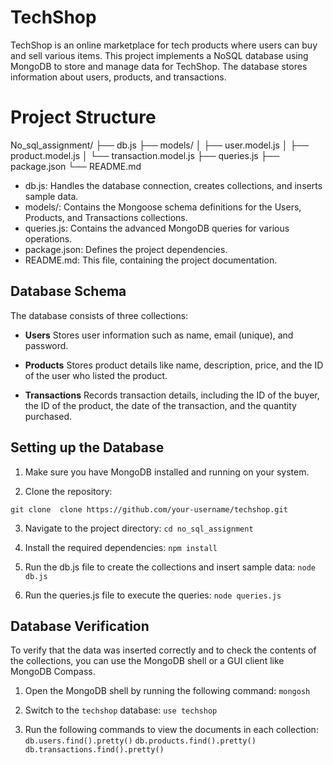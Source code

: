 # TechShop

TechShop is an online marketplace for tech products where users can buy and sell various items. This project implements a NoSQL database using MongoDB to store and manage data for TechShop. The database stores information about users, products, and transactions.

# Project Structure
No_sql_assignment/
├── db.js
├── models/
│   ├── user.model.js
│   ├── product.model.js
│   └── transaction.model.js
├── queries.js
├── package.json
└── README.md

- db.js: Handles the database connection, creates collections, and inserts sample data.
- models/: Contains the Mongoose schema definitions for the Users, Products, and Transactions collections.
- queries.js: Contains the advanced MongoDB queries for various operations.
- package.json: Defines the project dependencies.
- README.md: This file, containing the project documentation.

## Database Schema

The database consists of three collections:

- **Users**
    Stores user information such as name, email (unique), and password.

- **Products**
    Stores product details like name, description, price, and the ID of the user who listed the product.

- **Transactions**
    Records transaction details, including the ID of the buyer, the ID of the product, the date of the transaction, and the quantity purchased.


## Setting up the Database

1. Make sure you have MongoDB installed and running on your system.

2. Clone the repository:

`git clone  clone https://github.com/your-username/techshop.git`

3. Navigate to the project directory:
`cd no_sql_assignment`

4. Install the required dependencies:
`npm install`

5. Run the db.js file to create the collections and insert sample data:
`node db.js`

6. Run the queries.js file to execute the queries:
`node queries.js`


## Database Verification

To verify that the data was inserted correctly and to check the contents of the collections, you can use the MongoDB shell or a GUI client like MongoDB Compass.

1. Open the MongoDB shell by running the following command:
`mongosh`

2. Switch to the `techshop` database:
`use techshop`

3. Run the following commands to view the documents in each collection:
`db.users.find().pretty()`
`db.products.find().pretty()`
`db.transactions.find().pretty()`